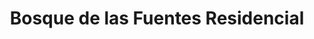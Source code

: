---
title: Bosque de las Fuentes Residencial
url: /bosque-de-las-fuentes-residencial/
latitude: 19.18
longitude: -99.591
---
